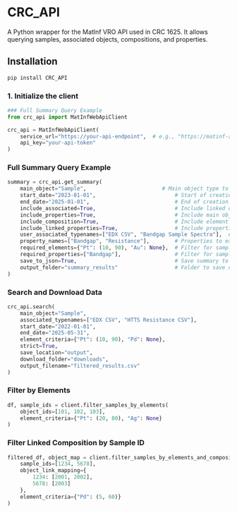 # CRC_API

A Python wrapper for the MatInf VRO API used in CRC 1625. It allows querying samples, associated objects, compositions, and properties.

## Installation

```bash
pip install CRC_API
```

### 1. Initialize the client
```python
### Full Summary Query Example
from crc_api import MatInfWebApiClient

crc_api = MatInfWebApiClient(
    service_url="https://your-api-endpoint",  # e.g., "https://matinf-api.crc1625.de"
    api_key="your-api-token"
)
```
### Full Summary Query Example
```python
summary = crc_api.get_summary(
    main_object="Sample",                        # Main object type to search
    start_date="2023-01-01",                         # Start of creation date range
    end_date="2025-01-01",                           # End of creation date range
    include_associated=True,                         # Include linked objects
    include_properties=True,                         # Include main object properties
    include_composition=True,                        # Include element composition
    include_linked_properties=True,                  # Include properties of associated objects
    user_associated_typenames=["EDX CSV", "Bandgap Sample Spectra"],  # Associated object types to include
    property_names=["Bandgap", "Resistance"],        # Properties to extract
    required_elements={"Pt": (10, 90), "Au": None},  # Filter for samples with elements in given range
    required_properties=["Bandgap"],                 # Filter for samples that include this property
    save_to_json=True,                               # Save summary to disk
    output_folder="summary_results"                  # Folder to save output
)

```
### Search and Download Data
```python
crc_api.search(
    main_object="Sample",
    associated_typenames=["EDX CSV", "HTTS Resistance CSV"],
    start_date="2022-01-01",
    end_date="2025-05-31",
    element_criteria={"Pt": (10, 90), "Pd": None},
    strict=True,
    save_location="output",
    download_folder="downloads",
    output_filename="filtered_results.csv"
)
```
### Filter by Elements
```python
df, sample_ids = client.filter_samples_by_elements(
    object_ids=[101, 102, 103],
    element_criteria={"Pt": (20, 80), "Ag": None}
)
```

### Filter Linked Composition by Sample ID

```python
filtered_df, object_map = client.filter_samples_by_elements_and_composition(
    sample_ids=[1234, 5678],
    object_link_mapping={
        1234: [2001, 2002],
        5678: [2003]
    },
    element_criteria={"Pd": (5, 60)}
)
```